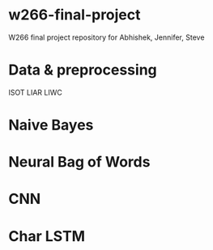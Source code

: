 # w266-final-project
W266 final project repository for Abhishek, Jennifer, Steve

# Data & preprocessing

ISOT
LIAR
LIWC

# Naive Bayes



# Neural Bag of Words

# CNN

# Char LSTM
